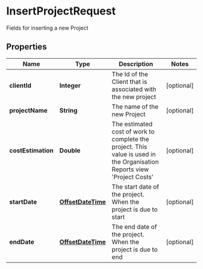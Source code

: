 

# InsertProjectRequest

Fields for inserting a new Project
## Properties

Name | Type | Description | Notes
------------ | ------------- | ------------- | -------------
**clientId** | **Integer** | The Id of the Client that is associated with the new project |  [optional]
**projectName** | **String** | The name of the new Project |  [optional]
**costEstimation** | **Double** | The estimated cost of work to complete the project.  This value is used in the Organisation Reports view &#39;Project Costs&#39; |  [optional]
**startDate** | [**OffsetDateTime**](OffsetDateTime.md) | The start date of the project.  When the project is due to start |  [optional]
**endDate** | [**OffsetDateTime**](OffsetDateTime.md) | The end date of the project.  When the project is due to end |  [optional]



